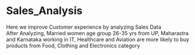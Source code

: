 # Sales_Analysis
Here we improve Customer experience by analyzing Sales Data
<br>
After Analyzing,
Married women age group 26-35 yrs from UP, 
Maharastra and Karnataka working in IT, Healthcare and Aviation 
are more likely to buy products from Food, Clothing and Electronics category
